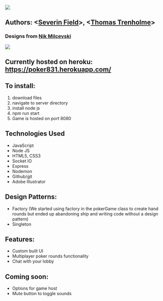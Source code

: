 
![](https://github.com/sevdeawesome/831poker/blob/main/art/new_logo.jpg)


## Authors: <[Severin Field](https://github.com/sevdeawesome)>, <[Thomas Trenholme](https://github.com/thomastrenholme)>

### Designs from [Nik Milcevski](https://www.newgrafik.us/)
 
![](https://github.com/sevdeawesome/831poker/blob/main/art/831poker-showcase.png)

## Currently hosted on heroku: https://poker831.herokuapp.com/

## To install:
1) download files
2) navigate to server directory
3) install node js
4) npm run start
5) Game is hosted on port 8080

## Technologies Used
- JavaScript
- Node JS
- HTML5, CSS3
- Socket IO
- Express
- Nodemon
- Github/git
- Adobe Illustrator


## Design Patterns:
 - Factory (We started using factory in the pokerGame class to create hand rounds but ended up abandoning ship and writing code without a design pattern)
 - Singleton
 
 ## Features:
- Custom built UI
- Multiplayer poker rounds functionality
- Chat with your lobby

## Coming soon:
- Options for game host
- Mute button to toggle sounds


